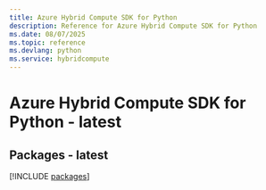 ```yaml
---
title: Azure Hybrid Compute SDK for Python
description: Reference for Azure Hybrid Compute SDK for Python
ms.date: 08/07/2025
ms.topic: reference
ms.devlang: python
ms.service: hybridcompute
---
```

# Azure Hybrid Compute SDK for Python - latest
## Packages - latest
[!INCLUDE [packages](hybrid-compute-index.md)]